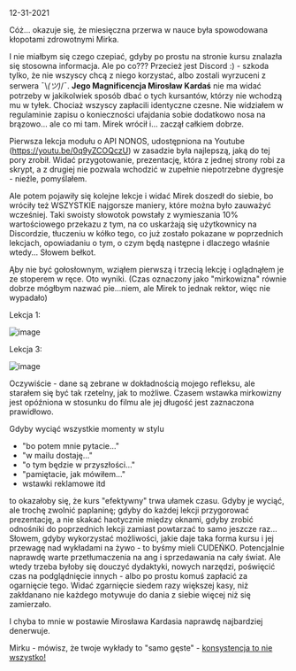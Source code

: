 12-31-2021

Cóż... okazuje się, że miesięczna przerwa w nauce była spowodowana kłopotami zdrowotnymi Mirka.

I nie miałbym się czego czepiać, gdyby po prostu na stronie kursu znalazła się stosowna informacja. Ale po co??? Przecież jest Discord :) - szkoda tylko, że nie wszyscy chcą z niego korzystać, albo zostali wyrzuceni z serwera ¯\\_(ツ)_/¯. <b>Jego Magnificencja Mirosław Kardaś</b> nie ma widać potrzeby w jakikolwiek sposób dbać o tych kursantów, którzy nie wchodzą mu w tyłek. Chociaż wszyscy zapłacili identyczne czesne. Nie widziałem w regulaminie zapisu o konieczności ufajdania sobie dodatkowo nosa na brązowo... ale co mi tam. Mirek wrócił i... zaczął całkiem dobrze.

Pierwsza lekcja modułu o API NONOS, udostępniona na Youtube (https://youtu.be/0q9yZCOQczU) w zasadzie była najlepszą, jaką do tej pory zrobił. Widać przygotowanie, prezentację, która z jednej strony robi za skrypt, a z drugiej nie pozwala wchodzić w zupełnie niepotrzebne dygresje - nieźle, pomyślałem. 

Ale potem pojawiły się kolejne lekcje i widać Mirek doszedł do siebie, bo wróciły też WSZYSTKIE najgorsze maniery, które można było zauważyć wcześniej. Taki swoisty słowotok powstały z wymieszania 10% wartościowego przekazu z tym, na co uskarżają się użytkownicy na Discordzie, tłuczeniu w kółko tego, co już zostało pokazane w poprzednich lekcjach, opowiadaniu o tym, o czym będą następne i dlaczego właśnie wtedy... Słowem bełkot.

Ąby nie być gołosłownym, wziąłem pierwszą i trzecią lekcję i oglądnąłem je ze stoperem w ręce. Oto wyniki. (Czas oznaczony jako "mirkowizna" równie dobrze mógłbym nazwać pie...niem, ale Mirek to jednak rektor, więc nie wypadało)

Lekcja 1:

![image](https://user-images.githubusercontent.com/96142599/147828717-0af8a440-96aa-45df-98c6-3af7917f7c1b.png)

Lekcja 3:

![image](https://user-images.githubusercontent.com/96142599/147831063-bd5dc4d2-d95a-47e7-a21a-673a4e13a51a.png)

Oczywiście - dane są zebrane w dokładnością mojego refleksu, ale starałem się być tak rzetelny, jak to możliwe. Czasem wstawka mirkowizny jest opóźniona w stosunku do filmu ale jej długość jest zaznaczona prawidłowo.

Gdyby wyciąć wszystkie momenty w stylu
- "bo potem mnie pytacie..."
- "w mailu dostaję..."
- "o tym będzie w przyszłości..."
- "pamiętacie, jak mówiłem..."
- wstawki reklamowe itd

to okazałoby się, że kurs "efektywny" trwa ułamek czasu. Gdyby je wyciąć, ale trochę zwolnić paplaninę; gdyby do każdej lekcji przygorować prezentację, a nie skakać haotycznie między oknami, gdyby zrobić odnośniki do poprzednich lekcji zamiast powtarzać to samo jeszcze raz... Słowem, gdyby wykorzystać możliwości, jakie daje taka forma kursu i jej przewagę nad wykładami na żywo - to byśmy mieli CUDEŃKO. Potencjalnie naprawdę warte przetłumaczenia na ang i sprzedawania na cały świat. Ale wtedy trzeba byłoby się douczyć dydaktyki, nowych narzędzi, poświęcić czas na podglądnięcie innych - albo po prostu komuś zapłacić za ogarnięcie tego. Widać zgarnięcie siedem razy większej kasy, niż zakłdanano nie każdego motywuje do dania z siebie więcej niż się zamierzało. 

I chyba to mnie w postawie Mirosława Kardasia naprawdę najbardziej denerwuje. 

Mirku - mówisz, że twoje wykłady to "samo gęste" - <a href="https://youtu.be/ZagYlXXJo_A?t=2637">konsystencja to nie wszystko!</a>

